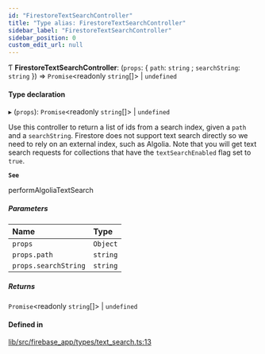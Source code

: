 ```yaml
---
id: "FirestoreTextSearchController"
title: "Type alias: FirestoreTextSearchController"
sidebar_label: "FirestoreTextSearchController"
sidebar_position: 0
custom_edit_url: null
---
```


Ƭ **FirestoreTextSearchController**: (`props`: { `path`: `string` ; `searchString`: `string`  }) => `Promise`<readonly `string`[]\> \| `undefined`

#### Type declaration

▸ (`props`): `Promise`<readonly `string`[]\> \| `undefined`

Use this controller to return a list of ids from a search index, given a
`path` and a `searchString`.
Firestore does not support text search directly so we need to rely on an external
index, such as Algolia.
Note that you will get text search requests for collections that have the
`textSearchEnabled` flag set to `true`.

**`See`**

performAlgoliaTextSearch

##### Parameters

| Name | Type |
| :------ | :------ |
| `props` | `Object` |
| `props.path` | `string` |
| `props.searchString` | `string` |

##### Returns

`Promise`<readonly `string`[]\> \| `undefined`

#### Defined in

[lib/src/firebase_app/types/text_search.ts:13](https://github.com/FireCMSco/firecms/blob/b01ca637/lib/src/firebase_app/types/text_search.ts#L13)
